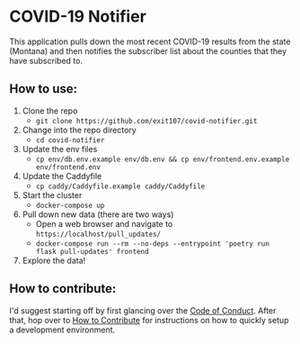 # COVID-19 Notifier
This application pulls down the most recent COVID-19 results from the state (Montana) and then notifies the subscriber list about the counties that they have subscribed to.

## How to use:
1.  Clone the repo
	* `git clone https://github.com/exit107/covid-notifier.git`
2. Change into the repo directory
	* `cd covid-notifier`
3. Update the env files
    * `cp env/db.env.example env/db.env && cp env/frontend.env.example env/frontend.env`
3. Update the Caddyfile
    * `cp caddy/Caddyfile.example caddy/Caddyfile`
4. Start the cluster
    * `docker-compose up`
5. Pull down new data (there are two ways)
    * Open a web browser and navigate to `https://localhost/pull_updates/`
    * `docker-compose run --rm --no-deps --entrypoint 'poetry run flask pull-updates' frontend`
6. Explore the data!

## How to contribute:
I'd suggest starting off by first glancing over the [Code of Conduct](CONTRIBUTING.md). After that, hop over to [How to Contribute](how_to_contribute.md) for instructions on how to quickly setup a development environment.
